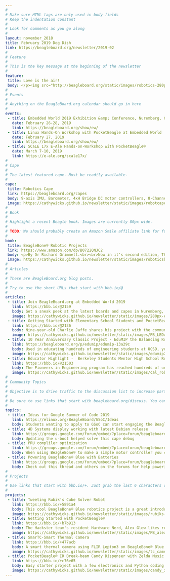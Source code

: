 ```yaml
---
# 
# Make sure HTML tags are only used in body fields
# Keep the indentation constant
# 
# Look for comments as you go along
#
layout: november_2018
title: February 2019 Dog Dish
link: https://beagleboard.org/newsletter/2019-02
#
# Feature
#
# This is the key message at the beginning of the newsletter
#
feature:
 title: Love is the air!
 body: </p><img src="http://beagleboard.org/static/images/robotics-280px.png" alt="Embedded World."/><b>Love for Robotics in Education:</b> We love to see BeagleBoard.org® projects helping students prepare for the future in the world of electronics and coding. Check out our update on the hundreds of high school students being mentored in robotics by UC Berkeley students. <b>Love for Projects:</b> Read about nine-year-old Charlie who built his first PocketBeagle® project. <a href="https://www.youtube.com/watch?v=_akd9dRLTbs"> Enjoy this video celebrating 10 years of BeagleBoard.org® projects</a> <b> Love for Industrial Developers:</b> From industrial robotics to building automation, new applications come to life in the hands of our community.  We have some exciting new things coming up for Industrial applications.  Get a sneak peek and meet with us at Embedded World, February 26-28 in Germany in February.</a> <br>&mdash;<strong>Christine Long</strong>, <em>Executive Director</em></p>
#
# Events
#
# Anything on the BeagleBoard.org calendar should go in here
#
events:
 - title: Embedded World 2019 Exhibition &amp; Conference, Nuremberg, Germany
   date: February 26-28, 2019 
   link: https://beagleboard.org/show/ew/
 - title: Linux Hands-On Workshop with PocketBeagle at Embedded World
   date: February 27, 2019 
   link: https://beagleboard.org/show/ew/
 - title: SCaLE 17x E-Ale Hands-on-Workshop with PocketBeagle®
   date: March 7-10, 2019
   link: https://e-ale.org/scale17x/
#
# Cape
#
# The latest featured cape. Must be readily available.
#
cape:
 title: Robotics Cape
 link: https://beagleboard.org/capes
 body: 9-axis IMU, Barometer, 4xH Bridge DC motor controllers, 8-Channel Servo output, 4 Quadrature encoder inputs, power management and more
 image: https://cathywicks.github.io/newsletter/static/images/robotcape_80px.jpg
#
# Book
#
# Highlight a recent Beagle book. Images are currently 80px wide.
# 
# TODO: We should probably create an Amazon Smile affiliate link for future books.
#
book:
 title: BeagleBone® Robotic Projects
 link: https://www.amazon.com/dp/B0722QNJC2
 body: <p>By Dr Richard Grimmett.<br><br>Now in it’s second edition, This book fast tracks you into robotics using BeagleBone® Blue with projects that walk, swim, roll, and fly.</p>
 image: https://cathywicks.github.io/newsletter/static/images/roboticsbook_rg_80px.jpg
#
# Articles
#
# These are BeagleBoard.org blog posts.
#
# Try to use the short URLs that start with bbb.io/@
#
articles:
 - title: Join BeagleBoard.org at Embedded World 2019
   link: https://bbb.io/@2159
   body: Get a sneak peek at the latest boards and capes in Nuremberg, Germany February 26-28 in Booth 3A-121 and Sign-up for the PocketBeagle® hands-on workshop on February 27.
   image: https://cathywicks.github.io/newsletter/static/images/280px-ew-2019.png
 - title: Getting Started with Elementary School Students and PocketBeagle®
   link: https://bbb.io/@2136
   body: Nine-year-old Charlie Jaffe shares his project with the community while his dad shares tips for parents getting started with the youngest developers of electronics and coding.
   image: https://cathywicks.github.io/newsletter/static/images/PB_LEDx280px.jpg
 - title: 10 Year Anniversary Classic Project - EduMIP the Balancing Robot
   link: https://beagleboard.org/p/edumip/edumip-13a29c
   body: Used in educating hundreds of engineering students at UCSD, you can build your own mini-Segway with BeagleBone® Blue.
   image: https://cathywicks.github.io/newsletter/static/images/edumip280px.jpg
 - title: Educator Highlight -  Berkeley Students Mentor High School Robotics using BeagleBone® Black
   link: https://bbb.io/@21503
   body: The Pioneers in Engineering program has reached hundreds of underserved high school students through robotics
   image: https://cathywicks.github.io/newsletter/static/images/cal_robotics_280px.png
#
# Community Topics
#
# Objective is to drive traffic to the discussion list to increase participation.
#
# Be sure to use links that start with beagleboard.org/discuss. You can grab the links from there.
#
topics:
 - title: Ideas for Google Summer of Code 2019
   link: https://elinux.org/BeagleBoard/GSoC/Ideas
   body: Students wanting to apply to GSoC can start engaging the BeagleBoard.org® community now
 - title: 4D Systems display working with latest Debian release
   link: https://groups.google.com/forum/embed/?place=forum/beagleboard&showsearch=true&showpopout=true&showtabs=false&hideforumtitle=true&parenturl=http%3A%2F%2Fbeagleboard.org%2Fdiscuss#!category-topic/beagleboard/beaglebone-black/vp0EoJQmVSk
   body: Updating the u-boot helped solve this cape debug
 - title: PRU compliler optimization
   link: https://groups.google.com/forum/embed/?place=forum/beagleboard&showsearch=true&showpopout=true&showtabs=false&hideforumtitle=true&parenturl=http%3A%2F%2Fbeagleboard.org%2Fdiscuss#!category-topic/beagleboard/beaglebone-black/rFcrA6v74T4
   body: When using BeagleBone® to make a simple motor controller you can use PRU's to do the critical timing events.
 - title: Powering BeagleBone® Blue with Batteries
   link: https://groups.google.com/forum/embed/?place=forum/beagleboard&showsearch=true&showpopout=true&showtabs=false&hideforumtitle=true&parenturl=https%3A%2F%2Fbeagleboard.org%2Fdiscuss#!category-topic/beagleboard/beaglebone-blue/2luFEUXt-Kg
   body: Check out this thread and others on the forums for help powering your robots
#
# Projects
#
# Use links that start with bbb.io/+. Just grab the last 6 characters of the project URL to put at the end.
#
projects:
 - title: Tweeting Rubik's Cube Solver Robot
   link: https://bbb.io/+5891a4
   body: This cool BeagleBone® Blue robotics project is a great introduction to using a camera, OpenCV and servos.
   image: https://cathywicks.github.io/newsletter/static/images/rubiks-280px.jpg
 - title: Getting Started with PocketBeagle®
   link: https://bbb.io/+b7b913
   body: The Hackster team's resident Hardware Nerd, Alex Glow likes robots, music, EEG, wearables, languages and PocketBeagle®.
   image: https://cathywicks.github.io/newsletter/static/images/PB_alexglow_280px.jpg
 - title: SmarTC-Smart Thermal Camera
   link: https://bbb.io/+477acb
   body: A smart thermal camera using FLIR Lepton3 on BeagleBone® Blue board. The project won the "FLIR Lepton3/BeagleBone® Blue challenge" in 2017.
   image: https://cathywicks.github.io/newsletter/static/images/tc_camera_280px.jpg
 - title: PocketBeagle® IR Break-beam Candy Dispenser with Zelda Music
   link: https://bbb.io/+c76e65
   body: Easy starter project with a few electronics and Python coding with PocketBeagle®
   image: https://cathywicks.github.io/newsletter/static/images/candy_zelda_280px.jpg
---
```

